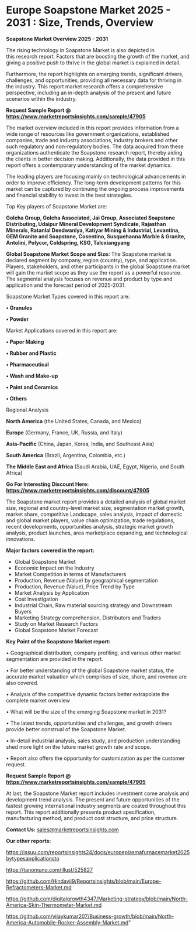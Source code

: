 # Europe Soapstone Market 2025 - 2031 : Size, Trends, Overview

<Strong> Soapstone Market Overview 2025 - 2031</strong>

The rising technology in Soapstone Market is also depicted in this research report. Factors that are boosting the growth of the market, and giving a positive push to thrive in the global market is explained in detail.

Furthermore, the report highlights on emerging trends, significant drivers, challenges, and opportunities, providing all necessary data for thriving in the industry. This report market research offers a comprehensive perspective, including an in-depth analysis of the present and future scenarios within the industry.

<strong>Request Sample Report @ <a href=https://www.marketreportsinsights.com/sample/47905>https://www.marketreportsinsights.com/sample/47905</a></strong>

The market overview included in this report provides information from a wide range of resources like government organizations, established companies, trade and industry associations, industry brokers and other such regulatory and non-regulatory bodies. The data acquired from these organizations authenticate the Soapstone research report, thereby aiding the clients in better decision making. Additionally, the data provided in this report offers a contemporary understanding of the market dynamics.

The leading players are focusing mainly on technological advancements in order to improve efficiency. The long-term development patterns for this market can be captured by continuing the ongoing process improvements and financial stability to invest in the best strategies.

Top Key players of Soapstone Market are:

<strong>Golcha Group, Golcha Associated, Jai Group, Associated Soapstone Distributing, Udaipur Mineral Development Syndicate, Rajasthan Minerals, Ratanlal Deedwaniya, Katiyar Mining & Industrial, Levantina, GEM Granite and Soapstone, Cosentino, Susquehanna Marble & Granite, Antolini, Polycor, Coldspring, KSG, Talcxiangyang</strong>

<strong><b>Global Soapstone Market Scope and Size:</b></strong>
The Soapstone market is declared segment by company, region (country), type, and application. Players, stakeholders, and other participants in the global Soapstone market will gain the market scope as they use the report as a powerful resource. The segmental analysis focuses on revenue and product by type and application and the forecast period of 2025-2031.

Soapstone Market Types covered in this report are:

<strong>•  Granules

•  Powder</strong>

Market Applications covered in this report are:

<strong>•  Paper Making

•  Rubber and Plastic

•  Pharmaceutical

•  Wash and Make-up

•  Paint and Ceramics

•  Others</strong> 

Regional Analysis

<strong>North America</strong> (the United States, Canada, and Mexico)

<strong>Europe</strong> (Germany, France, UK, Russia, and Italy)

<strong>Asia-Pacific</strong> (China, Japan, Korea, India, and Southeast Asia)

<strong>South America</strong> (Brazil, Argentina, Colombia, etc.)

<strong>The Middle East and Africa</strong> (Saudi Arabia, UAE, Egypt, Nigeria, and South Africa)

<strong>Go For Interesting Discount Here: <a href=https://www.marketreportsinsights.com/discount/47905>https://www.marketreportsinsights.com/discount/47905</a></strong>

The Soapstone market report provides a detailed analysis of global market size, regional and country-level market size, segmentation market growth, market share, competitive Landscape, sales analysis, impact of domestic and global market players, value chain optimization, trade regulations, recent developments, opportunities analysis, strategic market growth analysis, product launches, area marketplace expanding, and technological innovations.

<strong><b>Major factors covered in the report:</b></strong>
<ul>
  <li>Global Soapstone Market </li>
  <li>Economic Impact on the Industry</li>
  <li>Market Competition in terms of Manufacturers</li>
  <li>Production, Revenue (Value) by geographical segmentation</li>
  <li>Production, Revenue (Value), Price Trend by Type</li>
  <li>Market Analysis by Application</li>
  <li>Cost Investigation</li>
  <li>Industrial Chain, Raw material sourcing strategy and Downstream Buyers</li>
  <li>Marketing Strategy comprehension, Distributors and Traders</li>
  <li>Study on Market Research Factors</li>
  <li>Global Soapstone Market Forecast</li>
</ul>

<strong><b>Key Point of the Soapstone Market report:</b></strong>

• Geographical distribution, company profiling, and various other market segmentation are provided in the report.

• For better understanding of the global Soapstone market status, the accurate market valuation which comprises of size, share, and revenue are also covered.

• Analysis of the competitive dynamic factors better extrapolate the complete market overview

• What will be the size of the emerging Soapstone market in 2031?

• The latest trends, opportunities and challenges, and growth drivers provide better construal of the Soapstone Market.

• In-detail industrial analysis, sales study, and production understanding shed more light on the future market growth rate and scope.

• Report also offers the opportunity for customization as per the customer request.

<strong>Request Sample Report @ <a href=https://www.marketreportsinsights.com/sample/47905>https://www.marketreportsinsights.com/sample/47905</a></strong>

At last, the Soapstone Market report includes investment come analysis and development trend analysis. The present and future opportunities of the fastest growing international industry segments are coated throughout this report. This report additionally presents product specification, manufacturing method, and product cost structure, and price structure.

<strong>Contact Us:</strong>
sales@marketreportsinsights.com

<strong>Our other reports:</strong>

<a href=https://issuu.com/reportsinsights24/docs/europeplasmafurnacemarket2025bytypesapplicationsto>https://issuu.com/reportsinsights24/docs/europeplasmafurnacemarket2025bytypesapplicationsto</a>

<a href=https://tanomuno.com/illust/525827>https://tanomuno.com/illust/525827</a>

<a href=https://github.com/Hindavii9/Reportsinsights/blob/main/Europe-Refractometers-Market.md>https://github.com/Hindavii9/Reportsinsights/blob/main/Europe-Refractometers-Market.md</a>

<a href=https://github.com/digitalgrowth4347/Marketing-strategy/blob/main/North-America-Skin-Thermometer-Market.md>https://github.com/digitalgrowth4347/Marketing-strategy/blob/main/North-America-Skin-Thermometer-Market.md</a>

<a href=https://github.com/vijaykumar207/Business-growth/blob/main/North-America-Automobile-Rocker-Assembly-Market.md>https://github.com/vijaykumar207/Business-growth/blob/main/North-America-Automobile-Rocker-Assembly-Market.md</a>"
